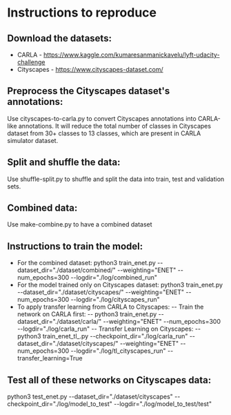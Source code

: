 # Instructions to reproduce

## Download the datasets:
- CARLA - https://www.kaggle.com/kumaresanmanickavelu/lyft-udacity-challenge
- Cityscapes - https://www.cityscapes-dataset.com/

## Preprocess the Cityscapes dataset's annotations:
Use cityscapes-to-carla.py to convert Cityscapes annotations into CARLA-like annotations. It will reduce the total number of classes in Cityscapes dataset from 30+ classes to 13 classes, which are present in CARLA simulator dataset.

## Split and shuffle the data:
Use shuffle-split.py to shuffle and split the data into train, test and validation sets.

## Combined data:
Use make-combine.py to have a combined dataset

## Instructions to train the model:
- For the combined dataset:
		python3 train_enet.py --dataset_dir="./dataset/combined/" --weighting="ENET" --num_epochs=300 --logdir="./log/combined_run"
- For the model trained only on Cityscapes dataset:
		python3 train_enet.py --dataset_dir="./dataset/cityscapes/" --weighting="ENET" --num_epochs=300 --logdir="./log/cityscapes_run"
- To apply transfer learning from CARLA to Cityscapes:
-- Train the network on CARLA first:
-- python3 train_enet.py --dataset_dir="./dataset/carla/" --weighting="ENET" --num_epochs=300 --logdir="./log/carla_run"
-- Transfer Learning on Cityscapes:
-- python3 train_enet_tl_.py --checkpoint_dir="./log/carla_run" --dataset_dir="./dataset/cityscapes/" --weighting="ENET" --num_epochs=300 --logdir="./log/tl_cityscapes_run" --transfer_learning=True

## Test all of these networks on Cityscapes data:
python3 test_enet.py --dataset_dir="./dataset/cityscapes" --checkpoint_dir="./log/model_to_test" --logdir="./log/model_to_test/test"

